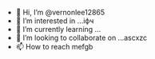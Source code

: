 - 👋 Hi, I’m @vernonlee12865
- 👀 I’m interested in ...іфч
- 🌱 I’m currently learning ...
- 💞️ I’m looking to collaborate on ...ascxzc
- 📫 How to reach mefgb
<!---ascadczxc
vernonlee12865/vernonlee12865 is a ✨ special ✨ repozxczxczxcsitory because its `README.md` (this file) appears on your GitHub profile.
You can click the Preview likjnk to take a look at your changes.
--->
